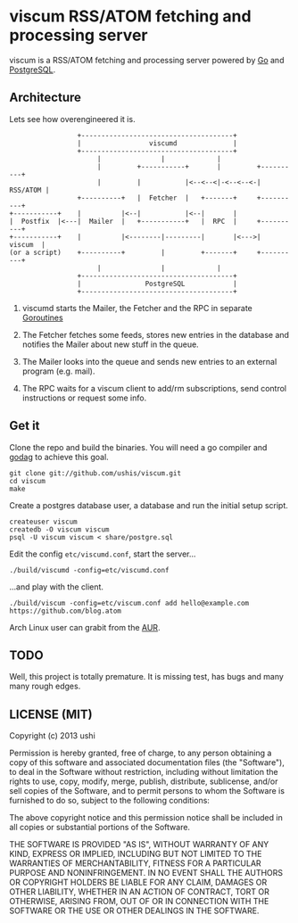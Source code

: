# viscum RSS/ATOM fetching and processing server

viscum is a RSS/ATOM fetching and processing server powered by
[Go](http://golang.org/) and [PostgreSQL](http://www.postgresql.org/).

## Architecture

Lets see how overengineered it is.

                     +--------------------------------------+
                     |                 viscumd              |
                     +--------------------------------------+
                          |               |             |
                          |         +-----------+       |         +----------+
                          |         |           |<--<--<|-<--<--<-| RSS/ATOM |
                     +----------+   |  Fetcher  |   +-------+     +----------+
    +-----------+    |          |<--|           |<--|       |
    |  Postfix  |<---|  Mailer  |   +-----------+   |  RPC  |     +----------+
    +-----------+    |          |<--------|---------|       |<--->|  viscum  |
    (or a script)    +----------+         |         +-------+     +----------+
                          |               |             |
                     +--------------------------------------+
                     |                PostgreSQL            |
                     +--------------------------------------+

1. viscumd starts the Mailer, the Fetcher and the RPC in separate
   [Goroutines](http://golang.org/doc/effective_go.html#goroutines)

1. The Fetcher fetches some feeds, stores new entries in the database and
   notifies the Mailer about new stuff in the queue.

1. The Mailer looks into the queue and sends new entries to an external
   program (e.g. mail).

1. The RPC waits for a viscum client to add/rm subscriptions, send control
   instructions or request some info.

## Get it

Clone the repo and build the binaries. You will need a go compiler and
[godag](https://code.google.com/p/godag/) to achieve this goal.

    git clone git://github.com/ushis/viscum.git
    cd viscum
    make

Create a postgres database user, a database and run the initial setup script.

    createuser viscum
    createdb -O viscum viscum
    psql -U viscum viscum < share/postgre.sql

Edit the config ```etc/viscumd.conf```, start the server...

    ./build/viscumd -config=etc/viscumd.conf

...and play with the client.

    ./build/viscum -config=etc/viscum.conf add hello@example.com https://github.com/blog.atom

Arch Linux user can grabit from the
[AUR](https://aur.archlinux.org/packages/viscum-git/).

## TODO

Well, this project is totally premature. It is missing test, has bugs and many
many rough edges.

## LICENSE (MIT)

Copyright (c) 2013 ushi

Permission is hereby granted, free of charge, to any person obtaining a copy of
this software and associated documentation files (the "Software"), to deal in
the Software without restriction, including without limitation the rights to
use, copy, modify, merge, publish, distribute, sublicense, and/or sell copies
of the Software, and to permit persons to whom the Software is furnished to do
so, subject to the following conditions:

The above copyright notice and this permission notice shall be included in all
copies or substantial portions of the Software.

THE SOFTWARE IS PROVIDED "AS IS", WITHOUT WARRANTY OF ANY KIND, EXPRESS OR
IMPLIED, INCLUDING BUT NOT LIMITED TO THE WARRANTIES OF MERCHANTABILITY,
FITNESS FOR A PARTICULAR PURPOSE AND NONINFRINGEMENT. IN NO EVENT SHALL THE
AUTHORS OR COPYRIGHT HOLDERS BE LIABLE FOR ANY CLAIM, DAMAGES OR OTHER
LIABILITY, WHETHER IN AN ACTION OF CONTRACT, TORT OR OTHERWISE, ARISING FROM,
OUT OF OR IN CONNECTION WITH THE SOFTWARE OR THE USE OR OTHER DEALINGS IN THE
SOFTWARE.
